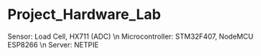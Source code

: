 # Project_Hardware_Lab

Sensor: Load Cell, HX711 (ADC) \n
Microcontroller: STM32F407, NodeMCU ESP8266 \n
Server: NETPIE
